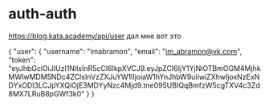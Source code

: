 # auth-auth

https://blog.kata.academy/api/user дал мне вот это



{
    "user": {
        "username": "imabramon",
        "email": "im_abramon@vk.com",
        "token": "eyJhbGciOiJIUzI1NiIsInR5cCI6IkpXVCJ9.eyJpZCI6IjY1YjNiOTBmOGM4MjhkMWIwMDM5NDc4ZCIsInVzZXJuYW1lIjoiaW1hYnJhbW9uIiwiZXhwIjoxNzExNDYxODI3LCJpYXQiOjE3MDYyNzc4Mjd9.tne095UBIQqBmfzW5cgTXV4c3Zd8MX7LRuB8pGWf3k0"
    }
}
